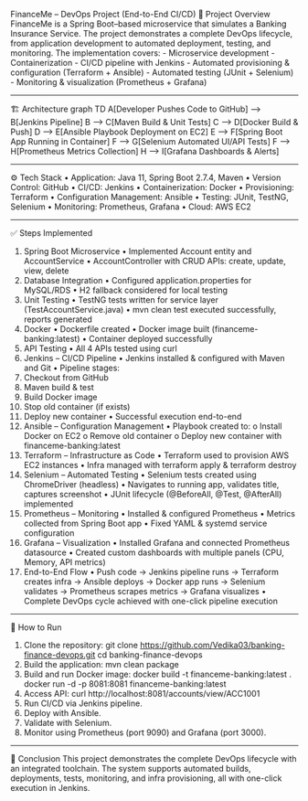 FinanceMe – DevOps Project (End-to-End CI/CD)
📌 Project Overview
FinanceMe is a Spring Boot–based microservice that simulates a Banking Insurance Service. The project demonstrates a complete DevOps lifecycle, from application development to automated deployment, testing, and monitoring.
The implementation covers: - Microservice development - Containerization - CI/CD pipeline with Jenkins - Automated provisioning & configuration (Terraform + Ansible) - Automated testing (JUnit + Selenium) - Monitoring & visualization (Prometheus + Grafana)
________________________________________
🏗️ Architecture
graph TD
    A[Developer Pushes Code to GitHub] --> B[Jenkins Pipeline]
    B --> C[Maven Build & Unit Tests]
    C --> D[Docker Build & Push]
    D --> E[Ansible Playbook Deployment on EC2]
    E --> F[Spring Boot App Running in Container]
    F --> G[Selenium Automated UI/API Tests]
    F --> H[Prometheus Metrics Collection]
    H --> I[Grafana Dashboards & Alerts]
________________________________________
⚙️ Tech Stack
•	Application: Java 11, Spring Boot 2.7.4, Maven
•	Version Control: GitHub
•	CI/CD: Jenkins
•	Containerization: Docker
•	Provisioning: Terraform
•	Configuration Management: Ansible
•	Testing: JUnit, TestNG, Selenium
•	Monitoring: Prometheus, Grafana
•	Cloud: AWS EC2
________________________________________
✅ Steps Implemented
1. Spring Boot Microservice
•	Implemented Account entity and AccountService
•	AccountController with CRUD APIs: create, update, view, delete
2. Database Integration
•	Configured application.properties for MySQL/RDS
•	H2 fallback considered for local testing
3. Unit Testing
•	TestNG tests written for service layer (TestAccountService.java)
•	mvn clean test executed successfully, reports generated
4. Docker
•	Dockerfile created
•	Docker image built (financeme-banking:latest)
•	Container deployed successfully
5. API Testing
•	All 4 APIs tested using curl
6. Jenkins – CI/CD Pipeline
•	Jenkins installed & configured with Maven and Git
•	Pipeline stages:
1.	Checkout from GitHub
2.	Maven build & test
3.	Build Docker image
4.	Stop old container (if exists)
5.	Deploy new container
•	Successful execution end-to-end
7. Ansible – Configuration Management
•	Playbook created to:
o	Install Docker on EC2
o	Remove old container
o	Deploy new container with financeme-banking:latest
8. Terraform – Infrastructure as Code
•	Terraform used to provision AWS EC2 instances
•	Infra managed with terraform apply & terraform destroy
9. Selenium – Automated Testing
•	Selenium tests created using ChromeDriver (headless)
•	Navigates to running app, validates title, captures screenshot
•	JUnit lifecycle (@BeforeAll, @Test, @AfterAll) implemented
10. Prometheus – Monitoring
•	Installed & configured Prometheus
•	Metrics collected from Spring Boot app
•	Fixed YAML & systemd service configuration
11. Grafana – Visualization
•	Installed Grafana and connected Prometheus datasource
•	Created custom dashboards with multiple panels (CPU, Memory, API metrics)
12. End-to-End Flow
•	Push code → Jenkins pipeline runs → Terraform creates infra → Ansible deploys → Docker app runs → Selenium validates → Prometheus scrapes metrics → Grafana visualizes
•	Complete DevOps cycle achieved with one-click pipeline execution

________________________________________
🚀 How to Run
1.	Clone the repository:
 	git clone https://github.com/Vedika03/banking-finance-devops.git
cd banking-finance-devops
2.	Build the application:
 	mvn clean package
3.	Build and run Docker image:
 	docker build -t financeme-banking:latest .
docker run -d -p 8081:8081 financeme-banking:latest
4.	Access API:
 	curl http://localhost:8081/accounts/view/ACC1001
5.	Run CI/CD via Jenkins pipeline.
6.	Deploy with Ansible.
7.	Validate with Selenium.
8.	Monitor using Prometheus (port 9090) and Grafana (port 3000).
________________________________________
🏁 Conclusion
This project demonstrates the complete DevOps lifecycle with an integrated toolchain. The system supports automated builds, deployments, tests, monitoring, and infra provisioning, all with one-click execution in Jenkins.
